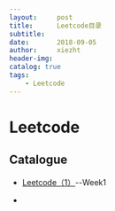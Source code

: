 ```yaml
---
layout:     post
title:      Leetcode目录
subtitle:   
date:       2018-09-05
author:     xiezht
header-img: 
catalog: true
tags: 
    - Leetcode
---
```


# Leetcode

## Catalogue

* [Leetcode（1）](https://xiezht.github.io/2018/09/08/Leetcode(1))--Week1

* 